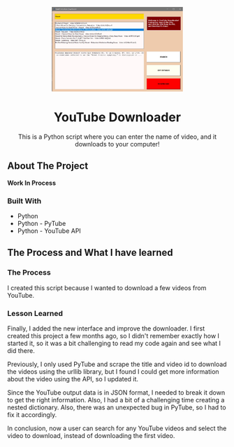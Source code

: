 <p align="center">
  <a href="https://github.com/saraheunjikim/Youtube-Downloader">
    <img src="YT.JPG" alt="Logo" width="300">
  </a>
  <h1 align="center">YouTube Downloader</h1>
  <p align="center">
    This is a Python script where you can enter the name of video, and it downloads to your computer!
</p>

<!-- ABOUT THE PROJECT -->
## About The Project
<b> Work In Process</b>

### Built With

* []()Python
* []()Python - PyTube
* []()Python - YouTube API

<!-- GETTING STARTED -->
## The Process and What I have learned

### The Process
<p>
  I created this script because I wanted to download a few videos from YouTube.
</p>

### Lesson Learned
<p>
Finally, I added the new interface and improve the downloader. I first created this project a few months ago, so I didn't remember exactly how I started it, so it was a bit challenging to read my code again and see what I did there. 
</p>
<p>
Previously, I only used PyTube and scrape the title and video id to download the videos using the urllib library, but I found I could get more information about the video using the API, so I updated it.
</p>
<p>  
Since the YouTube output data is in JSON format, I needed to break it down to get the right information. Also, I had a bit of a challenging time creating a nested dictionary. Also, there was an unexpected bug in PyTube, so I had to fix it accordingly.
</p>
<p>  
In conclusion, now a user can search for any YouTube videos and select the video to download, instead of downloading the first video. 
</p>

